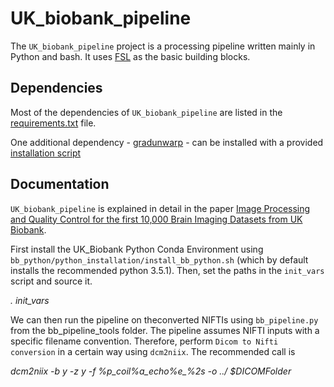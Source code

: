UK_biobank_pipeline
===================

The `UK_biobank_pipeline` project is a processing pipeline written mainly in Python and bash. It uses [FSL](http://fsl.fmrib.ox.ac.uk/fsl/fslwiki/) as the basic building blocks.


Dependencies
------------

Most of the dependencies of `UK_biobank_pipeline` are listed in the [requirements.txt](requirements.txt) file.

One additional dependency - [gradunwarp](bb_python/python_installation/gradunwarp_FMRIB.tar.gz) - can be installed with a provided [installation script](bb_python/python_installation/install_bb_python.sh) 


Documentation
-------------

`UK_biobank_pipeline` is explained in detail in the paper [Image Processing and Quality Control for the first 10,000 Brain Imaging Datasets from UK Biobank](http://www.biorxiv.org/content/early/2017/04/24/130385).

First install the UK_Biobank Python Conda Environment using `bb_python/python_installation/install_bb_python.sh` (which by default installs the recommended python 3.5.1). Then, set the paths in the `init_vars` script and source it.

*. init_vars*

We can then run the pipeline on theconverted NIFTIs using `bb_pipeline.py` from the bb_pipeline_tools folder. The pipeline assumes NIFTI inputs with a specific filename convention. 
Therefore, perform `Dicom to Nifti conversion` in a certain way using `dcm2niix`. The recommended call is

*dcm2niix -b y -z y -f %p_coil%a_echo%e_%2s -o ../  $DICOMFolder*

